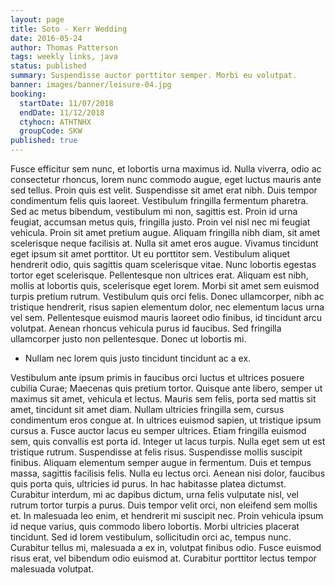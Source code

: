 ```yaml
---
layout: page
title: Soto - Kerr Wedding
date: 2016-05-24
author: Thomas Patterson
tags: weekly links, java
status: published
summary: Suspendisse auctor porttitor semper. Morbi eu volutpat.
banner: images/banner/leisure-04.jpg
booking:
  startDate: 11/07/2018
  endDate: 11/12/2018
  ctyhocn: ATHTNHX
  groupCode: SKW
published: true
---
```

Fusce efficitur sem nunc, et lobortis urna maximus id. Nulla viverra, odio ac consectetur rhoncus, lorem nunc commodo augue, eget luctus mauris ante sed tellus. Proin quis est velit. Suspendisse sit amet erat nibh. Duis tempor condimentum felis quis laoreet. Vestibulum fringilla fermentum pharetra. Sed ac metus bibendum, vestibulum mi non, sagittis est. Proin id urna feugiat, accumsan metus quis, fringilla justo. Proin vel nisl nec mi feugiat vehicula. Proin sit amet pretium augue. Aliquam fringilla nibh diam, sit amet scelerisque neque facilisis at. Nulla sit amet eros augue.
Vivamus tincidunt eget ipsum sit amet porttitor. Ut eu porttitor sem. Vestibulum aliquet hendrerit odio, quis sagittis quam scelerisque vitae. Nunc lobortis egestas tortor eget scelerisque. Pellentesque non ultrices erat. Aliquam est nibh, mollis at lobortis quis, scelerisque eget lorem. Morbi sit amet sem euismod turpis pretium rutrum. Vestibulum quis orci felis. Donec ullamcorper, nibh ac tristique hendrerit, risus sapien elementum dolor, nec elementum lacus urna vel sem. Pellentesque euismod mauris laoreet odio finibus, id tincidunt arcu volutpat. Aenean rhoncus vehicula purus id faucibus. Sed fringilla ullamcorper justo non pellentesque. Donec ut lobortis mi.

* Nullam nec lorem quis justo tincidunt tincidunt ac a ex.

Vestibulum ante ipsum primis in faucibus orci luctus et ultrices posuere cubilia Curae; Maecenas quis pretium tortor. Quisque ante libero, semper ut maximus sit amet, vehicula et lectus. Mauris sem felis, porta sed mattis sit amet, tincidunt sit amet diam. Nullam ultricies fringilla sem, cursus condimentum eros congue at. In ultrices euismod sapien, ut tristique ipsum cursus a. Fusce auctor lacus eu semper ultrices. Etiam fringilla euismod sem, quis convallis est porta id. Integer ut lacus turpis. Nulla eget sem ut est tristique rutrum. Suspendisse at felis risus. Suspendisse mollis suscipit finibus. Aliquam elementum semper augue in fermentum.
Duis et tempus massa, sagittis facilisis felis. Nulla eu lectus orci. Aenean nisi dolor, faucibus quis porta quis, ultricies id purus. In hac habitasse platea dictumst. Curabitur interdum, mi ac dapibus dictum, urna felis vulputate nisl, vel rutrum tortor turpis a purus. Duis tempor velit orci, non eleifend sem mollis et. In malesuada leo enim, et hendrerit mi suscipit nec. Proin vehicula ipsum id neque varius, quis commodo libero lobortis. Morbi ultricies placerat tincidunt. Sed id lorem vestibulum, sollicitudin orci ac, tempus nunc. Curabitur tellus mi, malesuada a ex in, volutpat finibus odio. Fusce euismod risus erat, vel bibendum odio euismod at. Curabitur porttitor lectus tempor malesuada volutpat.
